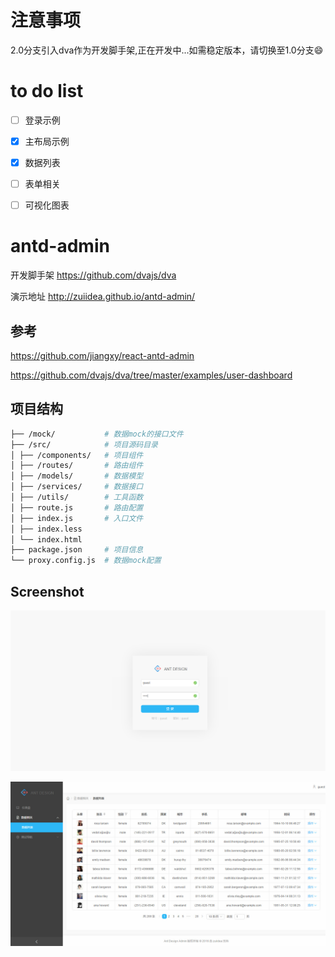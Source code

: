 # 注意事项

2.0分支引入dva作为开发脚手架,正在开发中...如需稳定版本，请切换至1.0分支:smile:

# to do list
- [ ] 登录示例
- [x] 主布局示例
- [x] 数据列表
- [ ] 表单相关
- [ ] 可视化图表


# antd-admin
开发脚手架 https://github.com/dvajs/dva

演示地址 http://zuiidea.github.io/antd-admin/

## 参考

https://github.com/jiangxy/react-antd-admin

https://github.com/dvajs/dva/tree/master/examples/user-dashboard

## 项目结构

```bash
├── /mock/           # 数据mock的接口文件
├── /src/            # 项目源码目录
│ ├── /components/   # 项目组件
│ ├── /routes/       # 路由组件
│ ├── /models/       # 数据模型
│ ├── /services/     # 数据接口
│ ├── /utils/        # 工具函数
│ ├── route.js       # 路由配置
│ ├── index.js       # 入口文件
│ ├── index.less     
│ └── index.html     
├── package.json     # 项目信息
└── proxy.config.js  # 数据mock配置
```
## Screenshot

![](assets/anrd-admin-login.png)

![](assets/anrd-admin-dataList.png)
